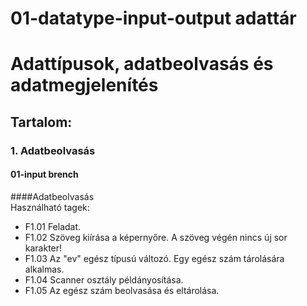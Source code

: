 # 01-datatype-input-output adattár
# Adattípusok, adatbeolvasás és adatmegjelenítés
## Tartalom:<br/>
### 1. Adatbeolvasás <br/>
#### 01-input brench<br/>
####Adatbeolvasás<br/>
Használható tagek:<br/>
* F1.01           Feladat.<br/>
* F1.02           Szöveg kiírása a képernyőre. A szöveg végén nincs új sor karakter!<br/>
* F1.03           Az "ev" egész típusú változó. Egy egész szám tárolására alkalmas.<br/>
* F1.04           Scanner osztály példányosítása.<br/>
* F1.05           Az egész szám beolvasása és eltárolása.<br/>
